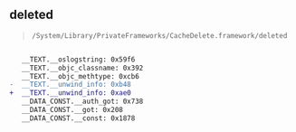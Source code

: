 ## deleted

> `/System/Library/PrivateFrameworks/CacheDelete.framework/deleted`

```diff

   __TEXT.__oslogstring: 0x59f6
   __TEXT.__objc_classname: 0x392
   __TEXT.__objc_methtype: 0xcb6
-  __TEXT.__unwind_info: 0xb48
+  __TEXT.__unwind_info: 0xae0
   __DATA_CONST.__auth_got: 0x738
   __DATA_CONST.__got: 0x208
   __DATA_CONST.__const: 0x1878

```
